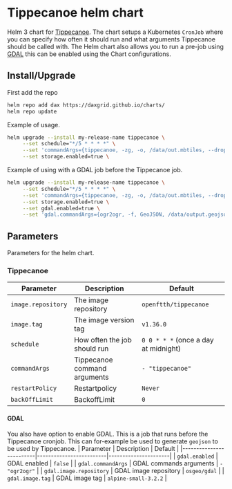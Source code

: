 # Tippecanoe helm chart
Helm 3 chart for [Tippecanoe](https://github.com/mapbox/tippecanoe). The chart setups a Kubernetes `CronJob` where you can specify how often it should run and what arguments Tippecanoe should be called with. The Helm chart also allows you to run a pre-job using [GDAL](https://github.com/OSGeo/gdal) this can be enabled using the Chart configurations.
## Install/Upgrade
First add the repo
```sh
helm repo add dax https://daxgrid.github.io/charts/
helm repo update
```

Example of usage.
```sh
helm upgrade --install my-release-name tippecanoe \
     --set schedule="*/5 * * * *" \
     --set 'commandArgs={tippecanoe, -zg, -o, /data/out.mbtiles, --drop-densest-as-needed, /data/output.geojson, --force}' \
     --set storage.enabled=true \
```

Example of using with a GDAL job before the Tippecanoe job.
```sh
helm upgrade --install my-release-name tippecanoe \
     --set schedule="*/5 * * * *" \
     --set 'commandArgs={tippecanoe, -zg, -o, /data/out.mbtiles, --drop-densest-as-needed, /data/output.geojson, --force}' \
     --set storage.enabled=true \
     --set gdal.enabled=true \
     --set 'gdal.commandArgs={ogr2ogr, -f, GeoJSON, /data/output.geojson, PG:host=localhost dbname=MY_DB user=postgres password=mypassword, -sql, select id, ST_Transform(wkb_geometry\, 4326) as wkb_geometry from my_table}'
```
## Parameters
Parameters for the helm chart.
### Tippecanoe
| Parameter          | Description                  | Default                              |
|--------------------|------------------------------|--------------------------------------|
| `image.repository` | The image repository         | `openftth/tippecanoe`                |
| `image.tag`        | The image version tag        | `v1.36.0`                            |
| `schedule`         | How often the job should run | `0 0 * * *` (once a day at midnight) |
| `commandArgs`      | Tippecanoe command arguments | `- "tippecanoe"`                     |
| `restartPolicy`    | Restartpolicy                | `Never`                              |
| `backOffLimit`     | BackoffLimit                 | `0`                                  |

#### GDAL
You also have option to enable GDAL. This is a job that runs before the Tippecanoe cronjob. This can for-example be used to generate `geojson` to be used by Tippecanoe.
| Parameter               | Description             | Default              |
|-------------------------|-------------------------|----------------------|
| `gdal.enabled`          | GDAL enabled            | `false`              |
| `gdal.commandArgs`      | GDAL commands arguments | `- "ogr2ogr"`        |
| `gdal.image.repository` | GDAL image repository   | `osgeo/gdal`         |
| `gdal.image.tag`        | GDAL image tag          | `alpine-small-3.2.2` |
